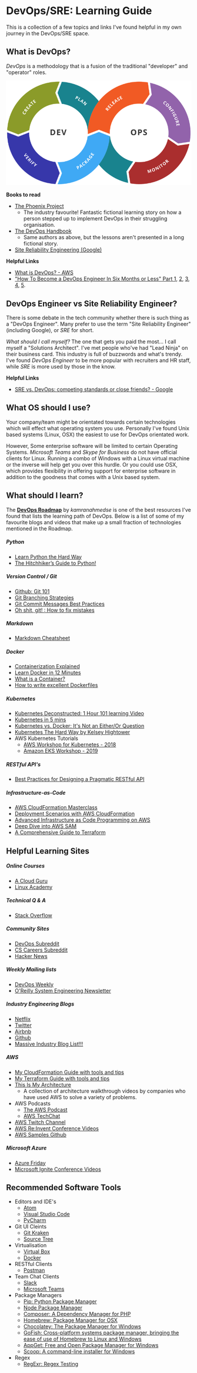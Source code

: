 # DevOps/SRE: Learning Guide

This is a collection of a few topics and links I've found helpful in my own journey in the DevOps/SRE space.

## What is DevOps?
*DevOps* is a methodology that is a fusion of the traditional "developer" and "operator" roles.

![DevOps](devops.png)

**Books to read**
- [The Phoenix Project](https://www.amazon.com.au/Phoenix-Project-DevOps-Helping-Business-ebook/dp/B078Y98RG8)
  - The industry favourite! Fantastic fictional learning story on how a person stepped up to implement DevOps in their struggling organisation.
- [The DevOps Handbook](https://www.amazon.com.au/DevOps-Handbook-World-Class-Reliability-Organizations-ebook/dp/B01M9ASFQ3)
  - Same authors as above, but the lessons aren't presented in a long fictional story.
- [Site Reliability Engineering (Google)](https://landing.google.com/sre/books/)

**Helpful Links**
- [What is DevOps? - AWS](https://aws.amazon.com/devops/what-is-devops/)
- ["How To Become a DevOps Engineer In Six Months or Less" Part 1](https://medium.com/@devfire/how-to-become-a-devops-engineer-in-six-months-or-less-366097df7737), [2](https://medium.com/@devfire/how-to-become-a-devops-engineer-in-six-months-or-less-part-2-configure-a2dfc11f6f7d), [3](https://medium.com/@devfire/how-to-become-a-devops-engineer-in-six-months-or-less-part-3-version-76034885a7ab), [4](https://medium.com/@devfire/how-to-become-a-devops-engineer-in-six-months-or-less-part-4-package-47677ca2f058), [5](https://medium.com/@devfire/how-to-become-a-devops-engineer-in-six-months-or-less-part-5-deploy-83e790545c23).

## DevOps Engineer vs Site Reliability Engineer?
There is some debate in the tech community whether there is such thing as a "DevOps Engineer". Many prefer to use the term "Site Reliability Engineer" (including Google), or *SRE* for short.

*What should I call myself?* The one that gets you paid the most... I call myself a "Solutions Architect". I've met people who've had "Lead Ninja" on their business card. This industry is full of buzzwords and what's trendy. I've found *DevOps Engineer* to be more popular with recruiters and HR staff, while *SRE* is more used by those in the know.

**Helpful Links**
- [SRE vs. DevOps: competing standards or close friends? - Google](https://cloud.google.com/blog/products/gcp/sre-vs-devops-competing-standards-or-close-friends)

## What OS should I use?
Your company/team might be orientated towards certain technologies which will effect what operating system you use. Personally I've found Unix based systems (Linux, OSX) the easiest to use for DevOps orientated work.

However, Some enterprise software will be limited to certain Operating Systems. *Microsoft Teams* and *Skype for Business* do not have official clients for Linux. Running a combo of Windows with a Linux virtual machine or the inverse will help get you over this hurdle. Or you could use OSX, which  provides flexibility in offering support for enterprise software in addition to the goodness that comes with a Unix based system.

## What should I learn?
The **[DevOps Roadmap](https://github.com/kamranahmedse/developer-roadmap#devops-roadmap)** by *kamranahmedse* is one of the best resources I've found that lists the learning path of DevOps. Below is a list of some of my favourite blogs and videos that make up a small fraction of technologies mentioned in the Roadmap.

##### Python
- [Learn Python the Hard Way](https://learnpythonthehardway.org/book/)
- [The Hitchhiker’s Guide to Python!](https://docs.python-guide.org/)

##### Version Control / Git
- [Github: Git 101](https://guides.github.com/)
- [Git Branching Strategies](https://nvie.com/posts/a-successful-git-branching-model)
- [Git Commit Messages Best Practices](https://chris.beams.io/posts/git-commit/)
- [Oh shit, git! : How to fix mistakes](http://ohshitgit.com)

##### Markdown
- [Markdown Cheatsheet](https://guides.github.com/pdfs/markdown-cheatsheet-online.pdf)

##### Docker
- [Containerization Explained](https://www.youtube.com/watch?v=0qotVMX-J5s)
- [Learn Docker in 12 Minutes](https://www.youtube.com/watch?v=YFl2mCHdv24)
- [What is a Container?](https://www.youtube.com/watch?v=EnJ7qX9fkcU)
- [How to write excellent Dockerfiles](https://rock-it.pl/how-to-write-excellent-dockerfiles/)

##### Kubernetes
- [Kubernetes Deconstructed: 1 Hour 101 learning Video](https://vimeo.com/245778144/4d1d597c5e)
- [Kubernetes in 5 mins](https://www.youtube.com/watch?v=PH-2FfFD2PU&t=5s)
- [Kubernetes vs. Docker: It's Not an Either/Or Question](https://www.youtube.com/watch?v=2vMEQ5zs1ko)
- [Kubernetes The Hard Way by Kelsey Hightower](https://github.com/kelseyhightower/kubernetes-the-hard-way)
- AWS Kubernetes Tutorials
  - [AWS Workshop for Kubernetes - 2018](https://github.com/aws-samples/aws-workshop-for-kubernetes)
  - [Amazon EKS Workshop - 2019](https://eksworkshop.com/)

##### RESTful API's
- [Best Practices for Designing a Pragmatic RESTful API](https://www.vinaysahni.com/best-practices-for-a-pragmatic-restful-api)

##### Infrastructure-as-Code
- [AWS CloudFormation Masterclass](https://www.youtube.com/watch?v=6R44BADNJA8)
- [Deployment Scenarios with AWS CloudFormation](https://www.youtube.com/watch?v=X31kA1ANBVw)
- [Advanced Infrastructure as Code Programming on AWS](https://www.youtube.com/watch?v=EJVNuR2GRBc)
- [Deep Dive into AWS SAM](https://www.youtube.com/watch?v=CIdUU6rNdk4)
- [A Comprehensive Guide to Terraform](https://blog.gruntwork.io/a-comprehensive-guide-to-terraform-b3d32832baca)

## Helpful Learning Sites

##### Online Courses
- [A Cloud Guru](https://acloud.guru/)
- [Linux Academy](https://linuxacademy.com/)

##### Technical Q & A
- [Stack Overflow](https://stackoverflow.com/)

##### Community Sites
  - [DevOps Subreddit](https://www.reddit.com/r/devops/)
  - [CS Careers Subreddit](https://www.reddit.com/r/cscareerquestions/)
  - [Hacker News](https://news.ycombinator.com/)

##### Weekly Mailing lists
- [DevOps Weekly](https://www.devopsweekly.com/)
- [O'Reilly System Engineering Newsletter](https://www.oreilly.com/webops-perf/newsletter.html)

##### Industry Engineering Blogs
- [Netflix](https://medium.com/netflix-techblog)
- [Twitter](https://blog.twitter.com/engineering/en_us.html)
- [Airbnb](https://medium.com/airbnb-engineering)
- [Github](https://githubengineering.com/)
- [Massive Industry Blog List!!!](https://github.com/sumodirjo/engineering-blogs)

##### AWS
- [My CloudFormation Guide with tools and tips](cloudformation.md)
- [My Terraform Guide with tools and tips](terraform.md)
- [This Is My Architecture](https://aws.amazon.com/this-is-my-architecture/)
  - A collection of architecture walkthrough videos by companies who have used AWS to solve a variety of problems.
- AWS Podcasts
  - [The AWS Podcast](https://aws.amazon.com/podcasts/aws-podcast/)
  - [AWS TechChat](https://aws.amazon.com/podcasts/aws-techchat/)
- [AWS Twitch Channel](https://www.twitch.tv/aws)
- [AWS Re:Invent Conference Videos](https://reinventvideos.com/)
- [AWS Samples Github](https://github.com/aws-samples)

##### Microsoft Azure
- [Azure Friday](https://channel9.msdn.com/Shows/Azure-Friday)
- [Microsoft Ignite Conference Videos](https://myignite.techcommunity.microsoft.com/videos)

## Recommended Software Tools
- Editors and IDE's
  - [Atom](https://atom.io/)
  - [Visual Studio Code](https://code.visualstudio.com/)
  - [PyCharm](https://www.jetbrains.com/pycharm/)
- Git UI Cleints
  - [Git Kraken](https://www.gitkraken.com/)
  - [Source Tree](https://www.sourcetreeapp.com/)
- Virtualisation
  - [Virtual Box](https://www.virtualbox.org/)
  - [Docker](https://www.docker.com/)
- RESTful Clients
  - [Postman](https://www.getpostman.com/)
- Team Chat Clients
  - [Slack](https://slack.com/)
  - [Microsoft Teams](https://products.office.com/en-us/microsoft-teams/group-chat-software)
- Package Managers
  - [Pip: Python Package Manager](https://packaging.python.org/tutorials/installing-packages/)
  - [Node Package Manager](https://www.npmjs.com/)
  - [Composer: A Dependency Manager for PHP](https://getcomposer.org/)
  - [Homebrew: Package Manager for OSX](https://brew.sh/)
  - [Chocolatey: The Package Manager for Windows](https://chocolatey.org/)
  - [GoFish: Cross-platform systems package manager, bringing the ease of use of Homebrew to Linux and Windows](https://gofi.sh/index.html)
  - [AppGet: Free and Open Package Manager for Windows](https://appget.net/)
  - [Scoop: A command-line installer for Windows](https://scoop.sh/)
- Regex
  - [RegExr: Regex Testing](https://regexr.com/)
